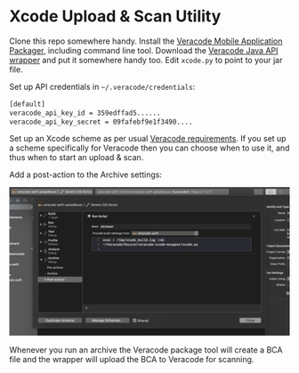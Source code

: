 # Xcode Upload & Scan Utility

Clone this repo somewhere handy. Install the [Veracode Mobile Application Packager](https://help.veracode.com/reader/eAvornYxfrGF2caDJIBu_g/qUsaXhOwBuBQsnafuZ62dA), including command line tool. Download the [Veracode Java API wrapper](https://search.maven.org/search?q=a:vosp-api-wrappers-java) and put it somewhere handy too. Edit `xcode.py` to point to your jar file.

Set up API credentials in `~/.veracode/credentials`:

    [default]
    veracode_api_key_id = 359edffad5......
    veracode_api_key_secret = 09fafebf9e1f3490....

Set up an Xcode scheme as per usual [Veracode requirements](https://help.veracode.com/reader/4EKhlLSMHm5jC8P8j3XccQ/PJWz14TuPBwScC2EpJtB2Q). If you set up a scheme specifically for Veracode then you can choose when to use it, and thus when to start an upload & scan.

Add a post-action to the Archive settings:

![Scheme settings](scheme_settings.png)

Whenever you run an archive the Veracode package tool will create a BCA file and the wrapper will upload the BCA to Veracode for scanning.